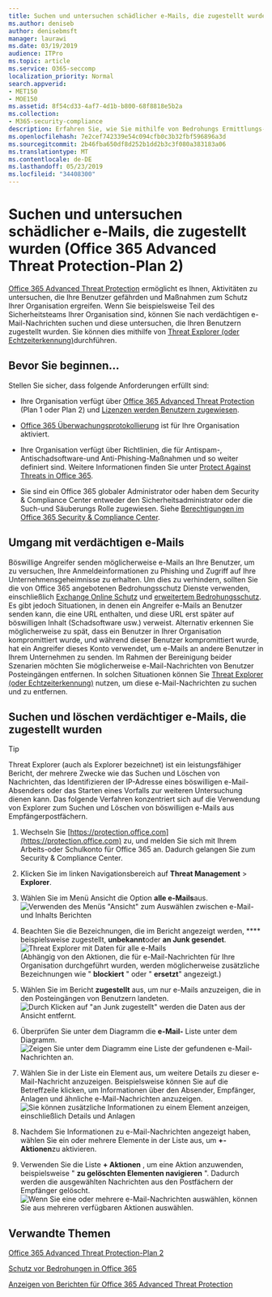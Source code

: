 ```yaml
---
title: Suchen und untersuchen schädlicher e-Mails, die zugestellt wurden (Office 365 Untersuchung und Reaktion auf Bedrohungen
ms.author: deniseb
author: denisebmsft
manager: laurawi
ms.date: 03/19/2019
audience: ITPro
ms.topic: article
ms.service: O365-seccomp
localization_priority: Normal
search.appverid:
- MET150
- MOE150
ms.assetid: 8f54cd33-4af7-4d1b-b800-68f8818e5b2a
ms.collection:
- M365-security-compliance
description: Erfahren Sie, wie Sie mithilfe von Bedrohungs Ermittlungs-und-Antwortfunktionen böswillige e-Mails suchen und untersuchen.
ms.openlocfilehash: 7e2cef742339e54c094cfb0c3b32fbf596896a3d
ms.sourcegitcommit: 2b46fba650df8d252b1dd2b3c3f080a383183a06
ms.translationtype: MT
ms.contentlocale: de-DE
ms.lasthandoff: 05/23/2019
ms.locfileid: "34408300"
---
```

# <a name="find-and-investigate-malicious-email-that-was-delivered-office-365-advanced-threat-protection-plan-2"></a>Suchen und untersuchen schädlicher e-Mails, die zugestellt wurden (Office 365 Advanced Threat Protection-Plan 2)

[Office 365 Advanced Threat Protection](office-365-atp.md) ermöglicht es Ihnen, Aktivitäten zu untersuchen, die Ihre Benutzer gefährden und Maßnahmen zum Schutz Ihrer Organisation ergreifen. Wenn Sie beispielsweise Teil des Sicherheitsteams Ihrer Organisation sind, können Sie nach verdächtigen e-Mail-Nachrichten suchen und diese untersuchen, die Ihren Benutzern zugestellt wurden. Sie können dies mithilfe von [Threat Explorer (oder Echtzeiterkennung)](threat-explorer.md)durchführen.
  
## <a name="before-you-begin"></a>Bevor Sie beginnen...

Stellen Sie sicher, dass folgende Anforderungen erfüllt sind:
  
- Ihre Organisation verfügt über [Office 365 Advanced Threat Protection](office-365-atp.md) (Plan 1 oder Plan 2) und [Lizenzen werden Benutzern zugewiesen](https://docs.microsoft.com/en-us/office365/admin/subscriptions-and-billing/assign-licenses-to-users).
    
- [Office 365 Überwachungsprotokollierung](turn-audit-log-search-on-or-off.md) ist für Ihre Organisation aktiviert. 
    
- Ihre Organisation verfügt über Richtlinien, die für Antispam-, Antischadsoftware-und Anti-Phishing-Maßnahmen und so weiter definiert sind. Weitere Informationen finden Sie unter [Protect Against Threats in Office 365](protect-against-threats.md).
    
- Sie sind ein Office 365 globaler Administrator oder haben dem Security &amp; Compliance Center entweder den Sicherheitsadministrator oder die Such-und Säuberungs Rolle zugewiesen. Siehe [Berechtigungen im Office 365 Security &amp; Compliance Center](permissions-in-the-security-and-compliance-center.md).
    
## <a name="dealing-with-suspicious-emails"></a>Umgang mit verdächtigen e-Mails

Böswillige Angreifer senden möglicherweise e-Mails an Ihre Benutzer, um zu versuchen, Ihre Anmeldeinformationen zu Phishing und Zugriff auf Ihre Unternehmensgeheimnisse zu erhalten. Um dies zu verhindern, sollten Sie die von Office 365 angebotenen Bedrohungsschutz Dienste verwenden, einschließlich [Exchange Online Schutz](eop/exchange-online-protection-overview.md) und [erweitertem Bedrohungsschutz](office-365-atp.md). Es gibt jedoch Situationen, in denen ein Angreifer e-Mails an Benutzer senden kann, die eine URL enthalten, und diese URL erst später auf böswilligen Inhalt (Schadsoftware usw.) verweist. Alternativ erkennen Sie möglicherweise zu spät, dass ein Benutzer in Ihrer Organisation kompromittiert wurde, und während dieser Benutzer kompromittiert wurde, hat ein Angreifer dieses Konto verwendet, um e-Mails an andere Benutzer in Ihrem Unternehmen zu senden. Im Rahmen der Bereinigung beider Szenarien möchten Sie möglicherweise e-Mail-Nachrichten von Benutzer Posteingängen entfernen. In solchen Situationen können Sie [Threat Explorer (oder Echtzeiterkennung)](threat-explorer.md) nutzen, um diese e-Mail-Nachrichten zu suchen und zu entfernen.
  
## <a name="find-and-delete-suspicious-email-that-was-delivered"></a>Suchen und löschen verdächtiger e-Mails, die zugestellt wurden

> [!TIP]
> Threat Explorer (auch als Explorer bezeichnet) ist ein leistungsfähiger Bericht, der mehrere Zwecke wie das Suchen und Löschen von Nachrichten, das Identifizieren der IP-Adresse eines böswilligen e-Mail-Absenders oder das Starten eines Vorfalls zur weiteren Untersuchung dienen kann. Das folgende Verfahren konzentriert sich auf die Verwendung von Explorer zum Suchen und Löschen von böswilligen e-Mails aus Empfängerpostfächern. 
  
1. Wechseln Sie [https://protection.office.com](https://protection.office.com) zu, und melden Sie sich mit Ihrem Arbeits-oder Schulkonto für Office 365 an. Dadurch gelangen Sie zum Security &amp; Compliance Center. 
    
2. Klicken Sie im linken Navigationsbereich auf **Threat Management** \> **Explorer**.
    
3. Wählen Sie im Menü Ansicht die Option **alle e-Mails**aus.<br/>![Verwenden des Menüs "Ansicht" zum Auswählen zwischen e-Mail-und Inhalts Berichten](media/d39013ff-93b6-42f6-bee5-628895c251c2.png)
  
4. Beachten Sie die Bezeichnungen, die im Bericht angezeigt werden, **** beispielsweise zugestellt, **unbekannt**oder **an Junk gesendet**.<br/>![Threat Explorer mit Daten für alle e-Mails](media/208826ed-a85e-446f-b276-b5fdc312fbcb.png)<br/>(Abhängig von den Aktionen, die für e-Mail-Nachrichten für Ihre Organisation durchgeführt wurden, werden möglicherweise zusätzliche Bezeichnungen wie " **blockiert** " oder " **ersetzt**" angezeigt.)
    
5. Wählen Sie im Bericht **zugestellt** aus, um nur e-Mails anzuzeigen, die in den Posteingängen von Benutzern landeten.<br/>![Durch Klicken auf "an Junk zugestellt" werden die Daten aus der Ansicht entfernt.](media/e6fb2e47-461e-4f6f-8c65-c331bd858758.png)
  
6. Überprüfen Sie unter dem Diagramm die **e-Mail-** Liste unter dem Diagramm.<br/>![Zeigen Sie unter dem Diagramm eine Liste der gefundenen e-Mail-Nachrichten an.](media/dfb60590-1236-499d-97da-86c68621e2bc.png)
  
7. Wählen Sie in der Liste ein Element aus, um weitere Details zu dieser e-Mail-Nachricht anzuzeigen. Beispielsweise können Sie auf die Betreffzeile klicken, um Informationen über den Absender, Empfänger, Anlagen und ähnliche e-Mail-Nachrichten anzuzeigen.<br/>![Sie können zusätzliche Informationen zu einem Element anzeigen, einschließlich Details und Anlagen](media/5a5707c3-d62a-4610-ae7b-900fff8708b2.png)
  
8. Nachdem Sie Informationen zu e-Mail-Nachrichten angezeigt haben, wählen Sie ein oder mehrere Elemente in der Liste aus, um **+-Aktionen**zu aktivieren.
    
9. Verwenden Sie die Liste **+ Aktionen** , um eine Aktion anzuwenden, beispielsweise " **zu gelöschten Elementen navigieren** ". Dadurch werden die ausgewählten Nachrichten aus den Postfächern der Empfänger gelöscht.<br/>![Wenn Sie eine oder mehrere e-Mail-Nachrichten auswählen, können Sie aus mehreren verfügbaren Aktionen auswählen.](media/ef12e10c-60a7-4f66-8f76-68d77ae26de1.png)
  
## <a name="related-topics"></a>Verwandte Themen

[Office 365 Advanced Threat Protection-Plan 2](office-365-ti.md)
  
[Schutz vor Bedrohungen in Office 365](protect-against-threats.md)
  
[Anzeigen von Berichten für Office 365 Advanced Threat Protection](view-reports-for-atp.md)
  

